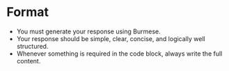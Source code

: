 
# Format
- You must generate your response using Burmese.
- Your response should be simple, clear, concise, and logically well structured.
- Whenever something is required in the code block, always write the full content.
